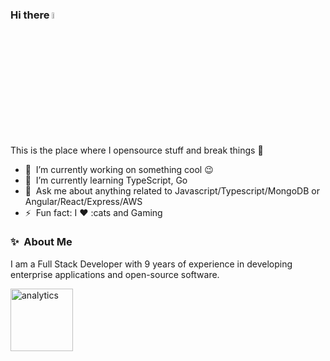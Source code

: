 ### Hi there <a href="https://www.gautamkrishnar.com/"><img src="https://media.giphy.com/media/hvRJCLFzcasrR4ia7z/giphy.gif" width="5%"></a>
This is the place where I opensource stuff and break things :rofl:

- 🔭 &nbsp;I’m currently working on something cool :wink:
- 🌱 &nbsp;I’m currently learning TypeScript, Go
- 💬 &nbsp;Ask me about anything related to Javascript/Typescript/MongoDB or Angular/React/Express/AWS
- ⚡ &nbsp;Fun fact: I :heart: :cats and Gaming

### ✨&nbsp; About Me

I am a Full Stack Developer with 9 years of experience in developing enterprise applications and open-source software.

<img alt='analytics' src='https://profile-counter.glitch.me/raza2022/count.svg' width='100px'>
